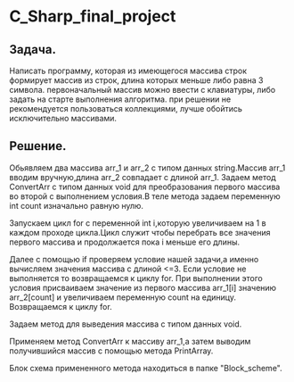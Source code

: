 # C_Sharp_final_project
## Задача.
Написать программу, которая из имеющегося массива строк формирует массив из строк, длина которых меньше либо равна 3 символа. первоначальный массив можно ввести с клавиатуры, либо задать на старте выполнения алгоритма. при решении не рекомендуется пользоваться коллекциями, лучше обойтись исключительно массивами.

## Решение.
Обьявляем два массива arr_1 и arr_2 с типом данных string.Массив arr_1 вводим вручную,длина arr_2 совпадает с длиной arr_1.
Задаем метод ConvertArr с типом данных void для преобразования первого массива во второй с выполнением условия.В теле метода задаем переменную int count изначально равную нулю.

Запускаем цикл for с переменной int i,которую увеличиваем на 1 в каждом проходе цикла.Цикл служит чтобы перебрать все значения первого массива и продолжается пока i меньше его длины.

Далее с помощью if проверяем условие нашей задачи,а именно вычисляем значения массива с длиной <=3.
Если условие не выполняется то возвращаемся к циклу for.
При выполнении этого условия присваиваем значение из первого массива arr_1[i] значению arr_2[count] и увеличиваем переменную count на единицу.
Возвращаемся к циклу for.

Задаем метод для выведения массива с типом данных void.

Применяем метод ConvertArr к массиву arr_1,а затем выводим получившийся массив с помощью метода PrintArray.

Блок схема примененного метода находиться в папке "Block_scheme".